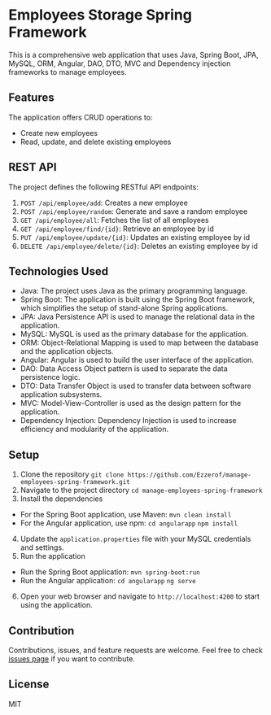 # Employees Storage Spring Framework

This is a comprehensive web application that uses Java, Spring Boot, JPA, MySQL, ORM, Angular, DAO, DTO, MVC and Dependency injection frameworks to manage employees.

## Features

The application offers CRUD operations to:
- Create new employees
- Read, update, and delete existing employees

## REST API

The project defines the following RESTful API endpoints:

1. `POST /api/employee/add`: Creates a new employee
2. `POST /api/employee/random`: Generate and save a random employee
3. `GET /api/employee/all`: Fetches the list of all employees
4. `GET /api/employee/find/{id}`: Retrieve an employee by id
5. `PUT /api/employee/update/{id}`: Updates an existing employee by id
6. `DELETE /api/employee/delete/{id}`: Deletes an existing employee by id

## Technologies Used

- Java: The project uses Java as the primary programming language.
- Spring Boot: The application is built using the Spring Boot framework, which simplifies the setup of stand-alone Spring applications.
- JPA: Java Persistence API is used to manage the relational data in the application.
- MySQL: MySQL is used as the primary database for the application.
- ORM: Object-Relational Mapping is used to map between the database and the application objects.
- Angular: Angular is used to build the user interface of the application.
- DAO: Data Access Object pattern is used to separate the data persistence logic.
- DTO: Data Transfer Object is used to transfer data between software application subsystems.
- MVC: Model-View-Controller is used as the design pattern for the application.
- Dependency Injection: Dependency Injection is used to increase efficiency and modularity of the application.

## Setup

1. Clone the repository
  ```git clone https://github.com/Ezzerof/manage-employees-spring-framework.git```
2. Navigate to the project directory
  ```cd manage-employees-spring-framework```
3. Install the dependencies
- For the Spring Boot application, use Maven:
  ``` mvn clean install ```
- For the Angular application, use npm:
  ``` cd angularapp ```
  ``` npm install ```
4. Update the `application.properties` file with your MySQL credentials and settings.
5. Run the application
- Run the Spring Boot application:
  ``` mvn spring-boot:run ```
- Run the Angular application:
  ``` cd angularapp ```
  ``` ng serve ```
6. Open your web browser and navigate to `http://localhost:4200` to start using the application.

## Contribution

Contributions, issues, and feature requests are welcome. Feel free to check [issues page](https://github.com/yourusername/manage-employees-spring-framework/issues) if you want to contribute.

## License

MIT
